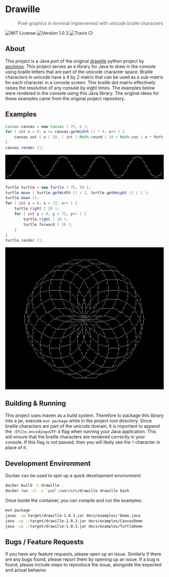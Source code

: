 # Drawille
> Pixel graphics in terminal implemented with unicode braille characters

![MIT License](https://img.shields.io/badge/License-MIT-lightgrey.svg?style=for-the-badge)
![Version 1.0.3](https://img.shields.io/badge/Version-1.0.3-lightgrey.svg?style=for-the-badge)
![Travis CI](https://img.shields.io/travis/null93/drawille.svg?style=for-the-badge&colorB=9f9f9f)

## About

This project is a Java port of the original [drawille](https://github.com/asciimoo/drawille) python project by [asciimoo](https://github.com/asciimoo). This project serves as a library for Java to draw in the console using braille letters that are part of the unicode character space.  Braille characters in unicode have a 4 by 2 matrix that can be used as a sub-matrix for each character in a console screen.  This braille dot matrix effectively raises the resolution of any console by eight times. The examples below were rendered in the console using this Java library.  The original ideas for these examples came from the original project repository.

## Examples

```java
Canvas canvas = new Canvas ( 75, 6 );
for ( int x = 0; x <= canvas.getWidth () * 8; x++ ) {
	canvas.set ( x / 10, ( int ) Math.round ( 10 + Math.cos ( x * Math.PI / 180 ) * 10 ) );
}
canvas.render ();
```

![Example #01](docs/assets/example_1.png)

```java
Turtle turtle = new Turtle ( 75, 50 );
turtle.move ( turtle.getWidth () / 2, turtle.getHeight () / 2 );
turtle.down ();
for ( int x = 0; x < 72; x++ ) {
	turtle.right ( 20 );
	for ( int y = 0; y < 72; y++ ) {
		turtle.right ( 20 );
		turtle.forward ( 10 );
	}
}
turtle.render ();
```

![Example #02](docs/assets/example_2.png)

## Building & Running

This project uses maven as a build system. Therefore to package this library into a jar, execute `mvn package` while in the project root directory. Since braille characters are part of the unicode domain, it is important to append the `-Dfile.encoding=UTF-8` flag when running your Java application.  This will ensure that the braille characters are rendered correctly in your console. If this flag is not passed, then you will likely see the `?` character in place of it.

## Development Environment

Docker can be used to spin up a quick development environment:

```bash
docker build -t drawille .
docker run -it -v `pwd`:/usr/src/drawille drawille bash
```

Once inside the container, you can compile and run the examples:

```bash
mvn package
javac -cp target/drawille-1.0.3.jar docs/examples/*Demo.java
java -cp .:target/drawille-1.0.3.jar docs/examples/CanvasDemo
java -cp .:target/drawille-1.0.3.jar docs/examples/TurtleDemo
```

## Bugs / Feature Requests
If you have any feature requests, please open up an issue. Similarly if there are any bugs found, please report them by opening up an issue.  If a bug is found, please include steps to reproduce the issue, alongside the expected and actual behavior.
